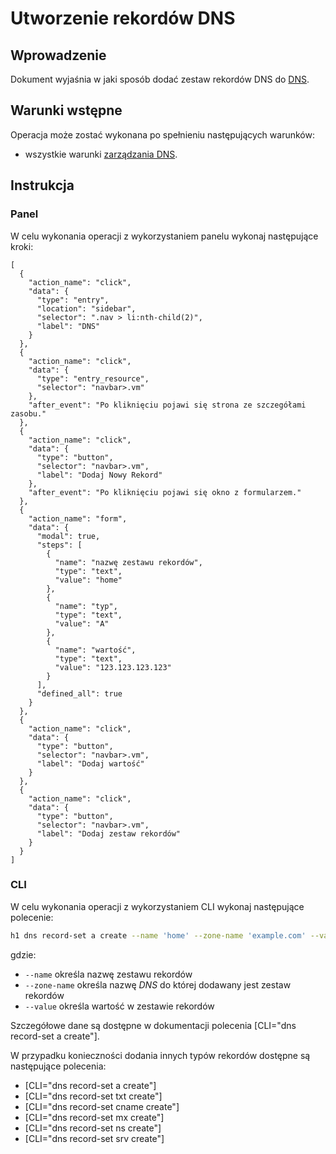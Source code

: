 # Utworzenie rekordów DNS

## Wprowadzenie

Dokument wyjaśnia w jaki sposób dodać zestaw rekordów DNS do [DNS](/resource/networking/dns.md).

## Warunki wstępne

Operacja może zostać wykonana po spełnieniu następujących warunków:

* wszystkie warunki [zarządzania DNS](/resource/networking/dns.md).

## Instrukcja

### Panel

W celu wykonania operacji z wykorzystaniem panelu wykonaj następujące kroki:

```guide
[
  {
    "action_name": "click",
    "data": {
      "type": "entry",
      "location": "sidebar",
      "selector": ".nav > li:nth-child(2)",
      "label": "DNS"
    }
  },
  {
    "action_name": "click",
    "data": {
      "type": "entry_resource",
      "selector": "navbar>.vm"
    },
    "after_event": "Po kliknięciu pojawi się strona ze szczegółami zasobu."
  },
  {
    "action_name": "click",
    "data": {
      "type": "button",
      "selector": "navbar>.vm",
      "label": "Dodaj Nowy Rekord"
    },
    "after_event": "Po kliknięciu pojawi się okno z formularzem."
  },
  {
    "action_name": "form",
    "data": {
      "modal": true,
      "steps": [
        {
          "name": "nazwę zestawu rekordów",
          "type": "text",
          "value": "home"
        },
        {
          "name": "typ",
          "type": "text",
          "value": "A"
        },
        {
          "name": "wartość",
          "type": "text",
          "value": "123.123.123.123"
        }
      ],
      "defined_all": true
    }
  },
  {
    "action_name": "click",
    "data": {
      "type": "button",
      "selector": "navbar>.vm",
      "label": "Dodaj wartość"
    }
  },
  {
    "action_name": "click",
    "data": {
      "type": "button",
      "selector": "navbar>.vm",
      "label": "Dodaj zestaw rekordów"
    }
  }
]
```

### CLI

W celu wykonania operacji z wykorzystaniem CLI wykonaj następujące polecenie:

```bash
h1 dns record-set a create --name 'home' --zone-name 'example.com' --value '123.123.123.123'
```

gdzie:

 * ```--name``` określa nazwę zestawu rekordów
 * ```--zone-name``` określa nazwę *DNS* do której dodawany jest zestaw rekordów
 * ```--value``` określa wartość w zestawie rekordów
 
Szczegółowe dane są dostępne w dokumentacji polecenia [CLI="dns record-set a create"].

W przypadku konieczności dodania innych typów rekordów dostępne są następujące polecenia:

* [CLI="dns record-set a create"]
* [CLI="dns record-set txt create"]
* [CLI="dns record-set cname create"]
* [CLI="dns record-set mx create"]
* [CLI="dns record-set ns create"]
* [CLI="dns record-set srv create"]